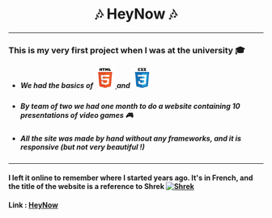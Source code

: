 <h1 align="center">🎶 HeyNow 🎶</h1>

<hr>

<h3 align="left">This is my very first project when I was at the university 🎓</h3>

- <h5 align="left">We had the basics of <a href="https://www.w3.org/html/" target="_blank"> <img src="https://raw.githubusercontent.com/devicons/devicon/master/icons/html5/html5-original-wordmark.svg" alt="html5" width="40" height="40"/> </a> and <a href="https://www.w3schools.com/css/" target="_blank"> <img src="https://raw.githubusercontent.com/devicons/devicon/master/icons/css3/css3-original-wordmark.svg" alt="css3" width="40" height="40"/> </a> </h5>
- <h5 align="left">By team of two we had one month to do a website containing 10 presentations of video games 🎮</h5>
- <h5 align="left">All the site was made by hand without any frameworks, and it is responsive (but not very beautiful !)</h5>

<hr>

<h4 align="left">I left it online to remember where I started years ago. It's in French, and the title of the website is a reference to Shrek <a href="https://youtu.be/L_jWHffIx5E?t=37" target="_blank"> <img src="https://www.pngall.com/wp-content/uploads/2/Shrek-PNG-Transparent-HD-Photo.png" alt="Shrek" width="50" height="50"/> </a> </h4>
<h4 align="left">Link : <a href="https://heynow.netlify.app/" target="_blank">HeyNow</a> </h4>
